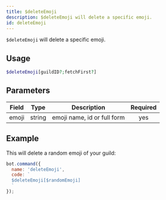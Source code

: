 ```yaml
---
title: $deleteEmoji 
description: $deleteEmoji will delete a specific emoji.
id: deleteEmoji
---
```


`$deleteEmoji` will delete a specific emoji.

## Usage

```php
$deleteEmoji[guildID?;fetchFirst?]
```

## Parameters 


| Field     | Type    | Description                                        | Required |
|-----------|---------|----------------------------------------------------| :------: |
| emoji     | string  | emoji name, id or full form                        | yes      |


## Example

This will delete a random emoji of your guild:

```javascript
bot.command({
  name: 'deleteEmoji',
  code: `
  $deleteEmoji[$randomEmoji]
  `
});
```
